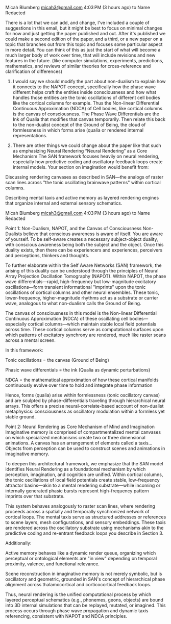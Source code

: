 Micah Blumberg <micah3@gmail.com>
4:03 PM (3 hours ago)
to Name Redacted

There is a lot that we can add, and change, I've included a couple of suggestions in this email, but it might be best to focus on minimal changes for now and just getting the paper published and out. After it's published we could make a second edition of the paper, and a third, or a new paper on a topic that branches out from this topic and focuses some particular aspect in more detail. You can think of this as just the start of what will become a much larger body of work over time, that will include revisions and new features in the future. (like computer simulations, experiments, predictions, mathematics, and reviews of similar theories for cross-reference and clarification of differences)

1. I would say we should modify the part about non-dualism to explain how it connects to the NAPOT concept, specifically how the phase wave different helps craft the entities inside consciousness and how what handles those entities are the tonic oscillations of different cell bodies like the cortical columns for example. Thus the Non-linear Differential Continuous Approximation (NDCA) of Cell bodies, like cortical columns is the canvas of consciousness. The Phase Wave Differentials are the Ink of Qualia that modifies that canvas temporarily. Then relate this back to the non-dualist concept of the Ground of Being, the cloud of formlessness in which forms arise (qualia or rendered internal representations.

2. There are other things we could change about the paper like that such as emphasizing Neural Rendering
“Neural Rendering” as a Core Mechanism
The SAN framework focuses heavily on neural rendering, especially how predictive coding and oscillatory feedback loops create internal models. Your section on imagination would benefit from:

Discussing rendering canvases as described in SAN—the analogs of raster scan lines across "the tonic oscillating brainwave patterns" within cortical columns.

Describing mental taxis and active memory as layered rendering engines that organize internal and external sensory schematics.




Micah Blumberg <micah3@gmail.com>
4:03 PM (3 hours ago)
to Name Redacted

Point 1:
Non-Dualism, NAPOT, and the Canvas of Consciousness
Non-Dualists believe that conscious awareness is aware of itself. You are aware of yourself. To be self-aware creates a necessary subject-object duality, with conscious awareness being both the subject and the object. Once this duality exists, then there can be experiencers and experiences, perceivers and perceptions, thinkers and thoughts.

To further elaborate within the Self Aware Networks (SAN) framework, the arising of this duality can be understood through the principles of Neural Array Projection Oscillation Tomography (NAPOT). Within NAPOT, the phase wave differentials—rapid, high-frequency but low-magnitude excitatory oscillations—form transient informational "imprints" upon the tonic oscillations of cortical columns and other neural ensembles. These tonic, lower-frequency, higher-magnitude rhythms act as a substrate or carrier wave, analogous to what non-dualism calls the Ground of Being.

The canvas of consciousness in this model is the Non-linear Differential Continuous Approximation (NDCA) of these oscillating cell bodies—especially cortical columns—which maintain stable local field potentials across time. These cortical columns serve as computational surfaces upon which patterns of excitatory synchrony are rendered, much like raster scans across a mental screen.

In this framework:

Tonic oscillations = the canvas (Ground of Being)

Phasic wave differentials = the ink (Qualia as dynamic perturbations)

NDCA = the mathematical approximation of how these cortical manifolds continuously evolve over time to hold and integrate phase information

Hence, forms (qualia) arise within formlessness (tonic oscillatory canvas) and are sculpted by phase-differentials traveling through hierarchical neural arrays. This offers a precise neural-correlate-based account of non-dualist metaphysics: consciousness as oscillatory modulation within a formless yet stable ground.

Point 2:
Neural Rendering as Core Mechanism of Mind and Imagination
Imaginative memory is comprised of compartmentalized mental canvases on which specialized mechanisms create two or three dimensional animations. A canvas has an arrangement of elements called a taxis... Objects from perception can be used to construct scenes and animations in imaginative memory.

To deepen this architectural framework, we emphasize that the SAN model identifies Neural Rendering as a foundational mechanism by which perception, imagination, and cognition are unified. Within cortical columns, the tonic oscillations of local field potentials create stable, low-frequency attractor basins—akin to a mental rendering substrate—while incoming or internally generated phasic bursts represent high-frequency pattern imprints over that substrate.

This system behaves analogously to raster scan lines, where rendering proceeds across a spatially and temporally synchronized network of cortical loops. The mental taxis serve as structured addresses or references to scene layers, mesh configurations, and sensory embeddings. These taxis are rendered across the oscillatory substrate using mechanisms akin to the predictive coding and re-entrant feedback loops you describe in Section 3.

Additionally:

Active memory behaves like a dynamic render queue, organizing which perceptual or ontological elements are "in view" depending on temporal proximity, valence, and functional relevance.

Scene reconstruction in imaginative memory is not merely symbolic, but is oscillatory and geometric, grounded in SAN's concept of hierarchical phase alignment across thalamocortical and corticocortical feedback loops.

Thus, neural rendering is the unified computational process by which layered perceptual schematics (e.g., phonemes, geons, objects) are bound into 3D internal simulations that can be replayed, mutated, or imagined. This process occurs through phase wave propagation and dynamic taxis referencing, consistent with NAPOT and NDCA principles.
